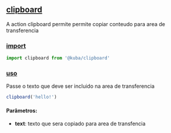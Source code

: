 ## [clipboard](#)

A action clipboard permite permite copiar conteudo para area de transferencia

### [import](#)

```js
import clipboard from '@kuba/clipboard'
```

### [uso](#)

Passe o texto que deve ser incluido na area de transferencia

```js
clipboard('hello!')
```

#### Parâmetros:

- **text**: texto que sera copiado para area de transfencia
